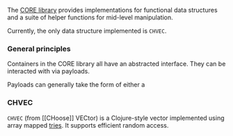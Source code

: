 The [CORE library](https://docs.google.com/spreadsheets/d/13UCmWS5fzYTqxzRI5iEaJnc9ad9poMm6ZyxX9HlYbGE) provides implementations for functional data structures and a suite of helper functions for mid-level manipulation.

Currently, the only data structure implemented is `CHVEC`.

### General principles

Containers in the CORE library all have an abstracted interface. They can be interacted with via payloads.

Payloads can generally take the form of either a 

### CHVEC

`CHVEC` (from [[CHoose]] VECtor) is a Clojure-style vector implemented using array mapped [tries](https://en.wikipedia.org/wiki/Trie). It supports efficient random access.